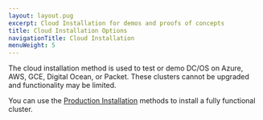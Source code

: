 ```yaml
---
layout: layout.pug
excerpt: Cloud Installation for demos and proofs of concepts
title: Cloud Installation Options
navigationTitle: Cloud Installation
menuWeight: 5
---
```


The cloud installation method is used to test or demo DC/OS on Azure, AWS, GCE, Digital Ocean, or Packet. These clusters cannot be upgraded and functionality may be limited.  

You can use the [Production Installation](/1.11/installing/production/) methods to install a fully functional cluster.


